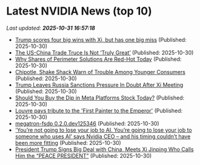 # Latest NVIDIA News (top 10)
_Last updated: **2025-10-31 16:57:18**_

- [Trump scores four big wins with Xi, but has one big miss](https://www.foxnews.com/opinion/trump-scores-four-big-wins-xi-has-one-big-miss) (Published: 2025-10-30)
- [The US-China Trade Truce Is Not ‘Truly Great’](https://biztoc.com/x/20dec534767b8a19) (Published: 2025-10-30)
- [Why Shares of Perimeter Solutions Are Red-Hot Today](https://biztoc.com/x/0eca097a683d6bab) (Published: 2025-10-30)
- [Chipotle, Shake Shack Warn of Trouble Among Younger Consumers](https://biztoc.com/x/effe28aeb29da203) (Published: 2025-10-30)
- [Trump Leaves Russia Sanctions Pressure In Doubt After Xi Meeting](https://biztoc.com/x/20fa7f76fc0961ed) (Published: 2025-10-30)
- [Should You Buy the Dip in Meta Platforms Stock Today?](https://biztoc.com/x/2f25b7934414d208) (Published: 2025-10-30)
- [Louvre pays tribute to the 'First Painter to the Emperor'](https://biztoc.com/x/2f7a2a91a446d086) (Published: 2025-10-30)
- [megatron-fsdp 0.2.0.dev125346](https://pypi.org/project/megatron-fsdp/0.2.0.dev125346/) (Published: 2025-10-30)
- ['You’re not going to lose your job to AI. You’re going to lose your job to someone who uses AI’ says Nvidia CEO – and his timing couldn’t have been more fitting](https://www.techradar.com/ai-platforms-assistants/youre-not-going-to-lose-your-job-to-ai-youre-going-to-lose-your-job-to-someone-who-uses-ai-says-nvidia-ceo-and-his-timing-couldnt-have-been-more-fitting) (Published: 2025-10-30)
- [President Trump Signs Big Deal with China, Meets Xi Jinping Who Calls Him the “PEACE PRESIDENT”](https://joehoft.com/president-trump-meets-xi-jinping-in-south-korea/) (Published: 2025-10-30)
